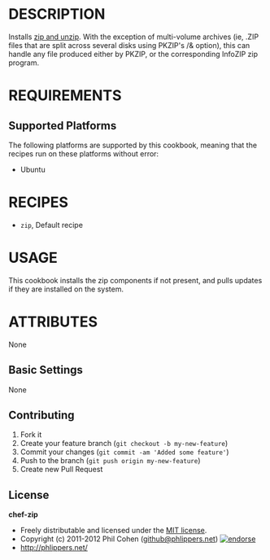 # DESCRIPTION

Installs [zip and unzip](http://packages.ubuntu.com/lucid/unzip). With the exception of multi-volume archives (ie, .ZIP files that are split across several disks using PKZIP's /& option), this can handle any file produced either by PKZIP, or the corresponding InfoZIP zip program.


# REQUIREMENTS

## Supported Platforms

The following platforms are supported by this cookbook, meaning that the recipes run on these platforms without error:

* Ubuntu

# RECIPES

* `zip`,         Default recipe


# USAGE

This cookbook installs the zip components if not present, and pulls updates if they are installed on the system.

# ATTRIBUTES

None


## Basic Settings

None


## Contributing

1. Fork it
2. Create your feature branch (`git checkout -b my-new-feature`)
3. Commit your changes (`git commit -am 'Added some feature'`)
4. Push to the branch (`git push origin my-new-feature`)
5. Create new Pull Request


## License

**chef-zip**

* Freely distributable and licensed under the [MIT license](http://phlipper.mit-license.org/2011-2012/license.html).
* Copyright (c) 2011-2012 Phil Cohen (github@phlippers.net) [![endorse](http://api.coderwall.com/phlipper/endorsecount.png)](http://coderwall.com/phlipper)
* http://phlippers.net/
